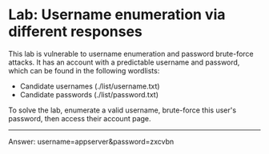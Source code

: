 # Lab: Username enumeration via different responses

This lab is vulnerable to username enumeration and password brute-force attacks. 
It has an account with a predictable username and password, which can be found in the following wordlists:

- Candidate usernames (./list/username.txt)
- Candidate passwords (./list/password.txt)

To solve the lab, enumerate a valid username, brute-force this user's password, then access their account page.

---
Answer: username=appserver&password=zxcvbn

